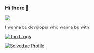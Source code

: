 ### Hi there 👋

<!--
**cozym/cozym** is a ✨ _special_ ✨ repository because its `README.md` (this file) appears on your GitHub profile.

Here are some ideas to get you started:

- 🔭 I’m currently working on ...
- 🌱 I’m currently learning ...
- 👯 I’m looking to collaborate on ...
- 🤔 I’m looking for help with ...
- 💬 Ask me about ...
- 📫 How to reach me: ...
- 😄 Pronouns: ...
- ⚡ Fun fact: ...
-->
<a href="https://kaydaela.tistory.com/" target="_blank"><img src="https://img.shields.io/badge/Blog-FF7F00?style=flat-square&logo=Tistory&logoColor=FFFFFF"/></a>

I wanna be developer who wanna be with

[![Top Langs](https://github-readme-stats.vercel.app/api/top-langs/?username=cozym&layout=compact)](https://github.com/cozym/github-readme-stats)

<!--
![Anurag's GitHub stats](https://github-readme-stats.vercel.app/api?username=cozym&include_all_commits=true&show_icons=true&theme=radical)
-->

[![Solved.ac Profile](http://mazassumnida.wtf/api/v2/generate_badge?boj=aym0121)](https://solved.ac/aym0121/)
